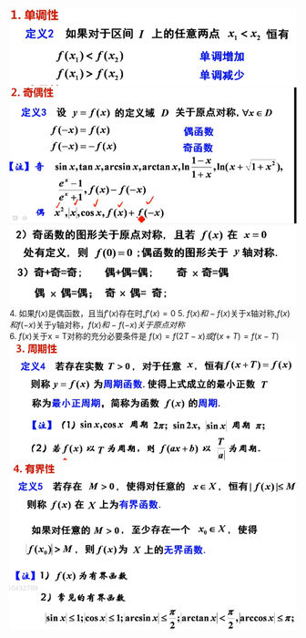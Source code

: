 ![](../../picture/单调性.png)
![](../../picture/奇偶函数.png)
![](../../picture/奇偶函数2.png)
4. 如果$f(x)$是偶函数，且当$f'(x)$存在时,$f'(x) = 0$
5. $f(x) 和 -f(x)$关于x轴对称,$f(x) 和 f(-x)$关于y轴对称，$f(x) 和 -f(-x)关于原点对称$  
6. $f(x)$关于x = T对称的充分必要条件是 $f(x) = f(2T-x)或f(x+T) = f(x-T)$
![](../../picture/周期性.png)
![](../../picture/有界性.png)